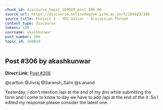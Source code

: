 ```yaml
---
chunk_id: discourse_topic_169029_post_306_00
source_url: https://discourse.onlinedegree.iitm.ac.in/t/169029/306
source_title: Project 2 - TDS Solver - Discussion Thread
content_type: discourse
tokens: 108
username: akashkunwar
post_number: 306
topic_id: 169029
---
```


## Post #306 by akashkunwar

**Direct Link**: [Post #306](https://discourse.onlinedegree.iitm.ac.in/t/169029/306)

@carlton @Jivraj @Saransh_Saini @s.anand

Yesterday, I don’t mention /api at the end of my dns while submitting the form and I come to know to day we have to add /api at the end of the it. So I edited my response please consider the latest one.
